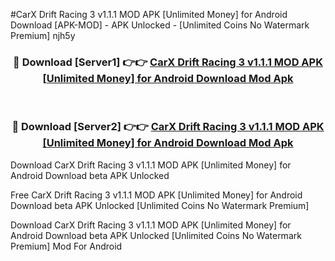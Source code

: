 #CarX Drift Racing 3 v1.1.1 MOD APK [Unlimited Money] for Android Download [APK-MOD] - APK Unlocked - [Unlimited Coins No Watermark Premium] njh5y



<div align="center">

<h3>🔴 Download [Server1] 👉👉 <a href="https://momento.my/?title=CarX_Drift_Racing_3_v1.1.1_MOD_APK_[Unlimited_Money]_for_Android_Download">CarX Drift Racing 3 v1.1.1 MOD APK [Unlimited Money] for Android Download Mod Apk</a></h3><br>

<h3>🔴 Download [Server2] 👉👉 <a href="https://momento.my/?title=CarX_Drift_Racing_3_v1.1.1_MOD_APK_[Unlimited_Money]_for_Android_Download">CarX Drift Racing 3 v1.1.1 MOD APK [Unlimited Money] for Android Download Mod Apk</a></h3>
</div>



Download CarX Drift Racing 3 v1.1.1 MOD APK [Unlimited Money] for Android Download beta APK Unlocked

Free CarX Drift Racing 3 v1.1.1 MOD APK [Unlimited Money] for Android Download beta APK Unlocked [Unlimited Coins No Watermark Premium]

Download CarX Drift Racing 3 v1.1.1 MOD APK [Unlimited Money] for Android Download beta APK Unlocked [Unlimited Coins No Watermark Premium] Mod For Android
